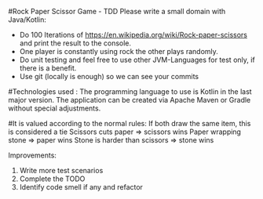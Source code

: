 #Rock Paper Scissor Game - TDD
Please write a small domain with Java/Kotlin:
- Do 100 Iterations of https://en.wikipedia.org/wiki/Rock-paper-scissors and print the result to the console.
- One player is constantly using rock the other plays randomly.
- Do unit testing and feel free to use other JVM-Languages for test only, if there is a benefit.
- Use git (locally is enough) so we can see your commits

#Technologies used :
The programming language to use is Kotlin in the last major version.
The application can be created via Apache Maven or Gradle without special adjustments.

#It is valued according to the normal rules:
If both draw the same item, this is considered a tie
Scissors cuts paper => scissors wins
Paper wrapping stone => paper wins
Stone is harder than scissors => stone wins

Improvements:
1. Write more test scenarios
2. Complete the TODO
3. Identify code smell if any and refactor